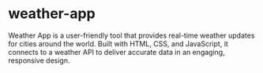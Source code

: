 # weather-app
Weather App is a user-friendly tool that provides real-time weather updates for cities around the world. Built with HTML, CSS, and JavaScript, it connects to a weather API to deliver accurate data in an engaging, responsive design.
